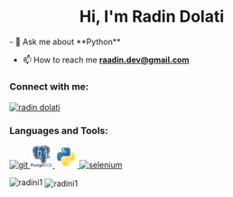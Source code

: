 <h1 align="center">Hi, I'm Radin Dolati</h1>
- 💬 Ask me about **Python**

- 📫 How to reach me **raadin.dev@gmail.com**

<h3 align="left">Connect with me:</h3>
<p align="left">
<a href="https://linkedin.com/in/radin-dolati-46066226a" target="blank"><img align="center" src="https://raw.githubusercontent.com/rahuldkjain/github-profile-readme-generator/master/src/images/icons/Social/linked-in-alt.svg" alt="radin dolati" height="30" width="40" /></a>
</p>

<h3 align="left">Languages and Tools:</h3>
<p align="left"> <a href="https://git-scm.com/" target="_blank" rel="noreferrer"> <img src="https://www.vectorlogo.zone/logos/git-scm/git-scm-icon.svg" alt="git" width="40" height="40"/> </a> <a href="https://www.postgresql.org" target="_blank" rel="noreferrer"> <img src="https://raw.githubusercontent.com/devicons/devicon/master/icons/postgresql/postgresql-original-wordmark.svg" alt="postgresql" width="40" height="40"/> </a> <a href="https://www.python.org" target="_blank" rel="noreferrer"> <img src="https://raw.githubusercontent.com/devicons/devicon/master/icons/python/python-original.svg" alt="python" width="40" height="40"/> </a> <a href="https://www.selenium.dev" target="_blank" rel="noreferrer"> <img src="https://raw.githubusercontent.com/detain/svg-logos/780f25886640cef088af994181646db2f6b1a3f8/svg/selenium-logo.svg" alt="selenium" width="40" height="40"/> </a> </p>

<p><img align="left" src="https://github-readme-stats.vercel.app/api/top-langs?username=radini1&show_icons=true&locale=en&layout=compact" alt="radini1" /></p>

<p>&nbsp;<img align="center" src="https://github-readme-stats.vercel.app/api?username=radini1&show_icons=true&locale=en" alt="radini1" /></p>


